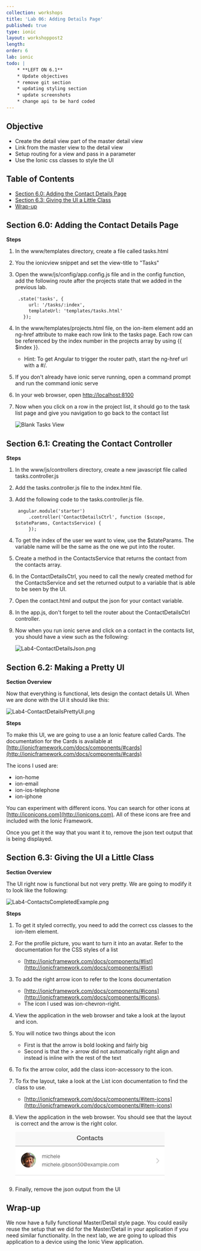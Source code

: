 ```yaml
---
collection: workshops
title: 'Lab 06: Adding Details Page'
published: true
type: ionic
layout: workshoppost2
length:
order: 6
lab: ionic
todo: |
    * **LEFT ON 6.1**
    * Update objectives
    * remove git section
    * updating styling section
    * update screenshots
    * change api to be hard coded
---
```


## Objective

* Create the detail view part of the master detail view
* Link from the master view to the detail view
* Setup routing for a view and pass in a parameter
* Use the Ionic css classes to style the UI

<!-- START doctoc generated TOC please keep comment here to allow auto update -->
<!-- DON'T EDIT THIS SECTION, INSTEAD RE-RUN doctoc TO UPDATE -->
<h2>Table of Contents</h2>

- [Section 6.0: Adding the Contact Details Page](#section-60-adding-the-contact-details-page)
- [Section 6.3: Giving the UI a Little Class](#section-63-giving-the-ui-a-little-class)
- [Wrap-up](#wrap-up)

<!-- END doctoc generated TOC please keep comment here to allow auto update -->

## Section 6.0: Adding the Contact Details Page

**Steps**

1. In the www/templates directory, create a file called tasks.html
1. You the ionicview snippet and set the view-title to "Tasks"
1. Open the www/js/config/app.config.js file and in the config function, add the following route after the projects state that we added in the previous lab.

        .state('tasks', {
            url: '/tasks/:index',
            templateUrl: 'templates/tasks.html'
          });

1. In the www/templates/projects.html file, on the ion-item element add an ng-href attribute to make each row link to the tasks page.  Each row can be referenced by the index number in the projects array by using {{ $index }}.
    * Hint: To get Angular to trigger the router path, start the ng-href url with a #/.
1. If you don't already have ionic serve running, open a command prompt and run the command ionic serve
1. In your web browser, open [http://localhost:8100](http://localhost:8100)
1. Now when you click on a row in the project list, it should go to the task list page and give you navigation to go back to the contact list

    ![Blank Tasks View](../images/detail-view/detail-view-blank.png)
    
## Section 6.1: Creating the Contact Controller

**Steps**
        
1. In the www/js/controllers directory, create a new javascript file called tasks.controller.js
1. Add the tasks.controller.js file to the index.html file.
1. Add the following code to the tasks.controller.js file.

        angular.module('starter')
            .controller('ContactDetailsCtrl', function ($scope, $stateParams, ContactsService) {
            });

1. To get the index of the user we want to view, use the $stateParams.  The variable name will be the same as the one we put into the router.  
1. Create a method in the ContactsService that returns the contact from the contacts array.
1. In the ContactDetailsCtrl, you need to call the newly created method for the ContactsService and set the returned output to a variable that is able to be seen by the UI. 
1. Open the contact.html and output the json for your contact variable.
1. In the app.js, don't forget to tell the router about the ContactDetailsCtrl controller.
1. Now when you run ionic serve and click on a contact in the contacts list, you should have a view such as the following:

    ![Lab4-ContactDetailsJson.png](../images/Lab5/Lab5-ContactDetailsJson.png)
    
## Section 6.2: Making a Pretty UI

**Section Overview**

Now that everything is functional, lets design the contact details UI.  When we are done with the UI it should like this: 

![Lab4-ContactDetailsPrettyUI.png](../images/Lab5/Lab5-ContactDetailsPrettyUI.png)

**Steps**

To make this UI, we are going to use a an Ionic feature called Cards.  The documentation for the Cards is available at [http://ionicframework.com/docs/components/#cards](http://ionicframework.com/docs/components/#cards)

The icons I used are:

* ion-home
* ion-email
* ion-ios-telephone
* ion-iphone

You can experiment with different icons.  You can search for other icons at [http://iconicons.com](http://ionicons.com).  All of these icons are free and included with the Ionic Framework.

Once you get it the way that you want it to, remove the json text output that is being displayed.

## Section 6.3: Giving the UI a Little Class

**Section Overview**

The UI right now is functional but not very pretty.  We are going to modify it to look like the following:

![Lab4-ContactsCompletedExample.png](../images/Lab4/Lab4-ContactsCompletedExample.png)

**Steps**

1. To get it styled correctly, you need to add the correct css classes to the ion-item element.
1. For the profile picture, you want to turn it into an avatar. Refer to the documentation for the CSS styles of a list
    * [http://ionicframework.com/docs/components/#list](http://ionicframework.com/docs/components/#list)
1. To add the right arrow icon to refer to the Icons documentation
    * [http://ionicframework.com/docs/components/#icons](http://ionicframework.com/docs/components/#icons).
    * The icon I used was ion-chevron-right.
1. View the application in the web browser and take a look at the layout and icon.
1.  You will notice two things about the icon
    * First is that the arrow is bold looking and fairly big
    * Second is that the &gt; arrow did not automatically right align and instead is inline with the rest of the text
1. To fix the arrow color, add the class icon-accessory to the icon.
1. To fix the layout, take a look at the List icon documentation to find the class to use.
    * [http://ionicframework.com/docs/components/#item-icons](http://ionicframework.com/docs/components/#item-icons)
1. View the application in the web browser.  You should see that the layout is correct and the arrow is the right color.

    ![Lab4-ContactsCompletedExample.png](images/Lab4/Lab4-ContactsCompletedExample.png)

1.  Finally, remove the json output from the UI


## Wrap-up

We now have a fully functional Master/Detail style page.  You could easily reuse the setup that we did for the Master/Detail in your application if you need similar functionality.  In the next lab, we are going to upload this application to a device using the Ionic View application.  